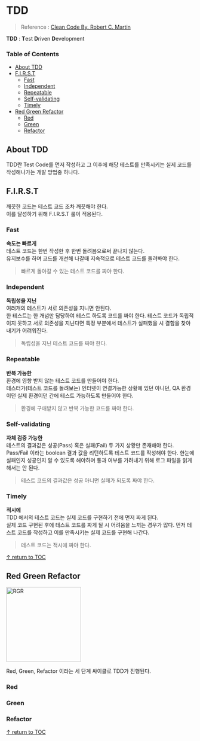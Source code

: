 # TDD
> Reference : [Clean Code By. Robert C. Martin](https://www.goodreads.com/book/show/3735293-clean-code)

**TDD** : **T**est **D**riven **D**evelopment

### Table of Contents

- [About TDD](#about-tdd)
- [F.I.R.S.T](#first)
  - [Fast](#fast)
  - [Independent](#independent)
  - [Repeatable](#repeatable)
  - [Self-validating](#self-validating)
  - [Timely](#timely)
- [Red Green Refactor](#red-green-refactor)
  - [Red](#red)
  - [Green](#green)
  - [Refactor](#refactor)

## About TDD

TDD란 Test Code를 먼저 작성하고 그 이후에 해당 테스트를 만족시키는 실제 코드를 작성해나가는 개발 방법중 하나다.  

## F.I.R.S.T

깨끗한 코드는 테스트 코드 조차 깨끗해야 한다.  
이를 달성하기 위해 F.I.R.S.T 룰이 적용된다.  

### Fast

**속도는 빠르게**  
테스트 코드는 한번 작성한 후 한번 돌려봄으로써 끝나지 않는다.  
유지보수를 하며 코드를 개선해 나갈때 지속적으로 테스트 코드를 돌려봐야 한다. 

> 빠르게 돌아갈 수 있는 테스트 코드를 짜야 한다.

### Independent

**독립성을 지닌**  
여러개의 테스트가 서로 의존성을 지니면 안된다.  
한 테스트는 한 개념만 담당하여 테스트 하도록 코드를 짜야 한다. 테스트 코드가 독립적이지 못하고 서로 의존성을 지닌다면 특정 부분에서 테스트가 실패했을 시 결함을 찾아내기가 어려워진다.  

> 독립성을 지닌 테스트 코드를 짜야 한다.

### Repeatable

**반복 가능한**  
환경에 영향 받지 않는 테스트 코드를 만들어야 한다.  
테스터가(테스트 코드를 돌려보는) 인터넷이 연결가능한 상황에 있던 아니던, QA 환경이던 실제 환경이던 간에 테스트 가능하도록 만들어야 한다.

> 환경에 구애받지 않고 반복 가능한 코드를 짜야 한다.

### Self-validating

**자체 검증 가능한**  
테스트의 결과값은 성공(Pass) 혹은 실패(Fail) 두 가지 상황만 존재해야 한다.  
Pass/Fail 이라는 boolean 결과 값을 리턴하도록 테스트 코드를 작성해야 한다. 한눈에 실패인지 성공인지 알 수 있도록 해야하며 통과 여부를 가려내기 위해 로그 파일을 읽게 해서는 안 된다.  

> 테스트 코드의 결과값은 성공 아니면 실패가 되도록 짜야 한다.

### Timely

**적시에**  
TDD 에서의 테스트 코드는 실제 코드를 구현하기 전에 먼저 짜게 된다.  
실제 코드 구현된 후에 테스트 코드를 짜게 될 시 어려움을 느끼는 경우가 많다. 먼저 테스트 코드를 작성하고 이를 만족시키는 실제 코드를 구현해 나간다.

> 테스트 코드는 적시에 짜야 한다.

[↑ return to TOC](#table-of-contents)

## Red Green Refactor
<img width="200" alt="RGR" src="https://user-images.githubusercontent.com/48475824/81224680-0e83df80-9023-11ea-9601-73d57f6d05f9.png">

Red, Green, Refactor 이라는 세 단계 싸이클로 TDD가 진행된다.

### Red
### Green
### Refactor

[↑ return to TOC](#table-of-contents)
